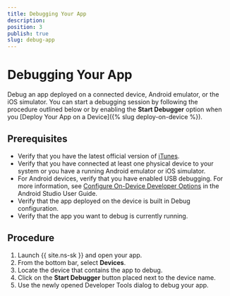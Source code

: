 ```yaml
---
title: Debugging Your App
description: 
position: 3
publish: true
slug: debug-app
---
```


# Debugging Your App

Debug an app deployed on a connected device, Android emulator, or the iOS simulator. You can start a debugging session by following the procedure outlined below or by enabling the **Start Debugger** option when you [Deploy Your App on  a Device]({% slug deploy-on-device %}).

## Prerequisites

* Verify that you have the latest official version of [iTunes](https://www.apple.com/itunes/download/).
* Verify that you have connected at least one physical device to your system or you have a running Android emulator or iOS simulator.
* For Android devices, verify that you have enabled USB debugging. For more information, see [Configure On-Device Developer Options](https://developer.android.com/studio/debug/dev-options.html) in the Android Studio User Guide.
* Verify that the app deployed on the device is built in Debug configuration.
* Verify that the app you want to debug is currently running.

## Procedure

1. Launch {{ site.ns-sk }} and open your app.
1. From the bottom bar, select **Devices**.
1. Locate the device that contains the app to debug. 
1. Click on the **Start Debugger** button placed next to the device name. 
1. Use the newly opened Developer Tools dialog to debug your app.
